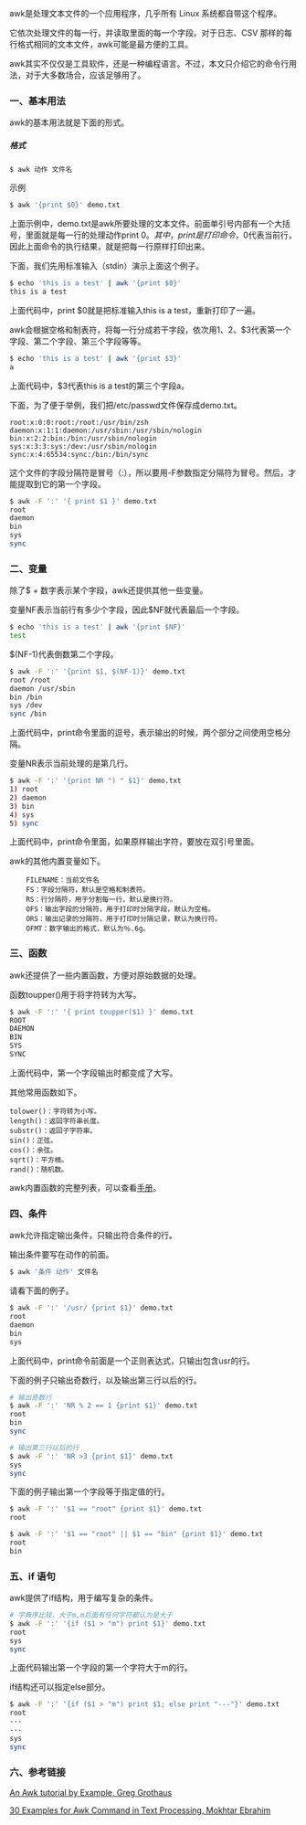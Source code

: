 awk是处理文本文件的一个应用程序，几乎所有 Linux 系统都自带这个程序。

它依次处理文件的每一行，并读取里面的每一个字段。对于日志、CSV 那样的每行格式相同的文本文件，awk可能是最方便的工具。

awk其实不仅仅是工具软件，还是一种编程语言。不过，本文只介绍它的命令行用法，对于大多数场合，应该足够用了。

### 一、基本用法
awk的基本用法就是下面的形式。

##### 格式
```
$ awk 动作 文件名
```

示例
```bash
$ awk '{print $0}' demo.txt
```
上面示例中，demo.txt是awk所要处理的文本文件。前面单引号内部有一个大括号，里面就是每一行的处理动作print $0。其中，print是打印命令，$0代表当前行，因此上面命令的执行结果，就是把每一行原样打印出来。

下面，我们先用标准输入（stdin）演示上面这个例子。
```bash
$ echo 'this is a test' | awk '{print $0}'
this is a test
```
上面代码中，print $0就是把标准输入this is a test，重新打印了一遍。

awk会根据空格和制表符，将每一行分成若干字段，依次用$1、$2、$3代表第一个字段、第二个字段、第三个字段等等。

```bash
$ echo 'this is a test' | awk '{print $3}'
a
```
上面代码中，$3代表this is a test的第三个字段a。

下面，为了便于举例，我们把/etc/passwd文件保存成demo.txt。
```
root:x:0:0:root:/root:/usr/bin/zsh
daemon:x:1:1:daemon:/usr/sbin:/usr/sbin/nologin
bin:x:2:2:bin:/bin:/usr/sbin/nologin
sys:x:3:3:sys:/dev:/usr/sbin/nologin
sync:x:4:65534:sync:/bin:/bin/sync
```
这个文件的字段分隔符是冒号（:），所以要用-F参数指定分隔符为冒号。然后，才能提取到它的第一个字段。

```bash
$ awk -F ':' '{ print $1 }' demo.txt
root
daemon
bin
sys
sync
```
### 二、变量
除了$ + 数字表示某个字段，awk还提供其他一些变量。

变量NF表示当前行有多少个字段，因此$NF就代表最后一个字段。
```bash
$ echo 'this is a test' | awk '{print $NF}'
test
```

$(NF-1)代表倒数第二个字段。
```bash
$ awk -F ':' '{print $1, $(NF-1)}' demo.txt
root /root
daemon /usr/sbin
bin /bin
sys /dev
sync /bin
```
上面代码中，print命令里面的逗号，表示输出的时候，两个部分之间使用空格分隔。


变量NR表示当前处理的是第几行。
```bash
$ awk -F ':' '{print NR ") " $1}' demo.txt
1) root
2) daemon
3) bin
4) sys
5) sync
```
上面代码中，print命令里面，如果原样输出字符，要放在双引号里面。


awk的其他内置变量如下。
```
    FILENAME：当前文件名
    FS：字段分隔符，默认是空格和制表符。
    RS：行分隔符，用于分割每一行，默认是换行符。
    OFS：输出字段的分隔符，用于打印时分隔字段，默认为空格。
    ORS：输出记录的分隔符，用于打印时分隔记录，默认为换行符。
    OFMT：数字输出的格式，默认为％.6g。
```
### 三、函数
awk还提供了一些内置函数，方便对原始数据的处理。

函数toupper()用于将字符转为大写。
```bash
$ awk -F ':' '{ print toupper($1) }' demo.txt
ROOT
DAEMON
BIN
SYS
SYNC
```
上面代码中，第一个字段输出时都变成了大写。

其他常用函数如下。
```
tolower()：字符转为小写。
length()：返回字符串长度。
substr()：返回子字符串。
sin()：正弦。
cos()：余弦。
sqrt()：平方根。
rand()：随机数。
```
awk内置函数的完整列表，可以查看[手册](https://www.gnu.org/software/gawk/manual/html_node/Built_002din.html#Built_002din)。


### 四、条件
awk允许指定输出条件，只输出符合条件的行。

输出条件要写在动作的前面。
```bash
$ awk '条件 动作' 文件名
```

请看下面的例子。
```bash
$ awk -F ':' '/usr/ {print $1}' demo.txt
root
daemon
bin
sys
```
上面代码中，print命令前面是一个正则表达式，只输出包含usr的行。

下面的例子只输出奇数行，以及输出第三行以后的行。
```bash
# 输出奇数行
$ awk -F ':' 'NR % 2 == 1 {print $1}' demo.txt
root
bin
sync

# 输出第三行以后的行
$ awk -F ':' 'NR >3 {print $1}' demo.txt
sys
sync
```
下面的例子输出第一个字段等于指定值的行。

```bash
$ awk -F ':' '$1 == "root" {print $1}' demo.txt
root

$ awk -F ':' '$1 == "root" || $1 == "bin" {print $1}' demo.txt
root
bin
```

### 五、if 语句
awk提供了if结构，用于编写复杂的条件。
```bash
# 字典序比较，大于m,m后面有任何字符都认为是大于
$ awk -F ':' '{if ($1 > "m") print $1}' demo.txt
root
sys
sync
```
上面代码输出第一个字段的第一个字符大于m的行。


if结构还可以指定else部分。
```bash
$ awk -F ':' '{if ($1 > "m") print $1; else print "---"}' demo.txt
root
---
---
sys
sync
```

### 六、参考链接

[An Awk tutorial by Example, Greg Grothaus](https://gregable.com/2010/09/why-you-should-know-just-little-awk.html)

[30 Examples for Awk Command in Text Processing, Mokhtar Ebrahim](https://likegeeks.com/awk-command/)
